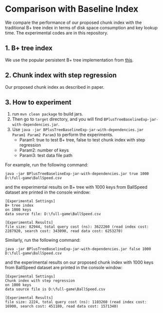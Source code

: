 # Comparison with Baseline Index
We compare the performance of our proposed chunk index with the traditional B+ tree index in terms of disk space consumption and key lookup time. The experimental codes are in this repository.
## 1. B+ tree index
We use the popular persistent B+ tree implementation from [this](https://github.com/andylamp/BPlusTree).

## 2. Chunk index with step regression
Our proposed chunk index as described in paper.

## 3. How to experiment

1.   run `mvn clean package` to build jars.
2.   Then go to `target` directory, and you will find `BPlusTreeBaselineExp-jar-with-dependencies.jar`.
3.   Use `java -jar BPlusTreeBaselineExp-jar-with-dependencies.jar Param1 Param2 Param3` to perform the experiments.
     -   Param1: true to test B+ tree, false to test chunk index with step regression
     -   Param2: number of keys
     -   Param3:  test data file path

For example, run the following command:

```
java -jar BPlusTreeBaselineExp-jar-with-dependencies.jar true 1000 D:\full-game\BallSpeed.csv
```

and the experimental results on B+ tree with 1000 keys from BallSpeed dataset are printed in the console window:

```
[Experimental Settings]
B+ tree index
on 1000 keys
data source file: D:\full-game\BallSpeed.csv

[Experimental Results]
file size: 82944, total query cost (ns): 3622260 (read index cost: 2287920, search cost: 343090, read data cost: 6253270)
```

Similarly, run the following command:

```
java -jar BPlusTreeBaselineExp-jar-with-dependencies.jar false 1000 D:\full-game\BallSpeed.csv
```

and the experimental results on our proposed chunk index with 1000 keys from BallSpeed dataset are printed in the console window:

```
[Experimental Settings]
Chunk index with step regression
on 1000 keys
data source file is D:\full-game\BallSpeed.csv

[Experimental Results]
file size: 2224, total query cost (ns): 1103260 (read index cost: 16900, search cost: 451180, read data cost: 1571340)
```

